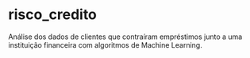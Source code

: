 # risco_credito
Análise dos dados de clientes que contraíram empréstimos junto a uma instituição financeira com algoritmos de Machine Learning.
